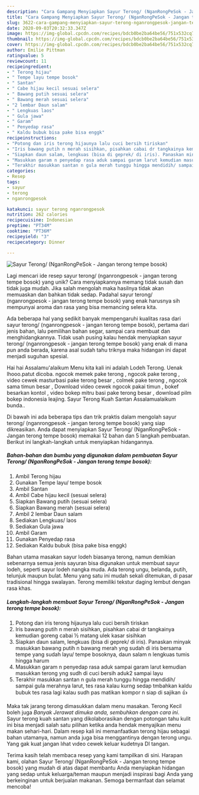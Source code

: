 ```yaml
---
description: "Cara Gampang Menyiapkan Sayur Terong/ (NganRongPeSok - Jangan terong tempe bosok), Lezat"
title: "Cara Gampang Menyiapkan Sayur Terong/ (NganRongPeSok - Jangan terong tempe bosok), Lezat"
slug: 3622-cara-gampang-menyiapkan-sayur-terong-nganrongpesok-jangan-terong-tempe-bosok-lezat
date: 2020-09-03T20:32:33.347Z
image: https://img-global.cpcdn.com/recipes/bdcb0be2ba64be56/751x532cq70/sayur-terong-nganrongpesok-jangan-terong-tempe-bosok-foto-resep-utama.jpg
thumbnail: https://img-global.cpcdn.com/recipes/bdcb0be2ba64be56/751x532cq70/sayur-terong-nganrongpesok-jangan-terong-tempe-bosok-foto-resep-utama.jpg
cover: https://img-global.cpcdn.com/recipes/bdcb0be2ba64be56/751x532cq70/sayur-terong-nganrongpesok-jangan-terong-tempe-bosok-foto-resep-utama.jpg
author: Emilie Pittman
ratingvalue: 5
reviewcount: 11
recipeingredient:
- " Terong hijau"
- " Tempe layu tempe bosok"
- " Santan"
- " Cabe hijau kecil sesuai selera"
- " Bawang putih sesuai selera"
- " Bawang merah sesuai selera"
- "2 lembar Daun salam"
- " Lengkuas laos"
- " Gula jawa"
- " Garam"
- " Penyedap rasa"
- " Kaldu bubuk bisa pake bisa enggk"
recipeinstructions:
- "Potong dan iris terong hijaunya lalu cuci bersih tiriskan"
- "Iris bawang putih n merah sisihkan, pisahkan cabai dr tangkainya kemudian goreng cabai ½ matang ulek kasar sisihkan"
- "Siapkan daun salam, lengkuas (bisa di geprek/ di iris). Panaskan minyak masukkan bawang putih n bawang merah yng sudah di iris bersama tempe yang sudah layu/ tempe bosoknya, daun salam n lengkuas tumis hingga harum"
- "Masukkan garam n penyedap rasa aduk sampai garam larut kemudian masukkan terong yng sudh di cuci bersih aduk2 sampai layu"
- "Terakhir masukkan santan n gula merah tunggu hingga mendidih/ sampai gula merahnya larut, tes rasa kalau kurng sedap tmbahkan kaldu bubuk tes rasa lagi kalau sudh pas matikan kompor n siap di sajikan 👍"
categories:
- Resep
tags:
- sayur
- terong
- nganrongpesok

katakunci: sayur terong nganrongpesok 
nutrition: 262 calories
recipecuisine: Indonesian
preptime: "PT34M"
cooktime: "PT36M"
recipeyield: "3"
recipecategory: Dinner

---
```



![Sayur Terong/ (NganRongPeSok - Jangan terong tempe bosok)](https://img-global.cpcdn.com/recipes/bdcb0be2ba64be56/751x532cq70/sayur-terong-nganrongpesok-jangan-terong-tempe-bosok-foto-resep-utama.jpg)

Lagi mencari ide resep sayur terong/ (nganrongpesok - jangan terong tempe bosok) yang unik? Cara menyiapkannya memang tidak susah dan tidak juga mudah. Jika salah mengolah maka hasilnya tidak akan memuaskan dan bahkan tidak sedap. Padahal sayur terong/ (nganrongpesok - jangan terong tempe bosok) yang enak harusnya sih mempunyai aroma dan rasa yang bisa memancing selera kita.

Ada beberapa hal yang sedikit banyak mempengaruhi kualitas rasa dari sayur terong/ (nganrongpesok - jangan terong tempe bosok), pertama dari jenis bahan, lalu pemilihan bahan segar, sampai cara membuat dan menghidangkannya. Tidak usah pusing kalau hendak menyiapkan sayur terong/ (nganrongpesok - jangan terong tempe bosok) yang enak di mana pun anda berada, karena asal sudah tahu triknya maka hidangan ini dapat menjadi suguhan spesial.

Hai hai Assalamu&#39;alaikum Menu kita kali ini adalah Lodeh Terong. Uenak lhooo.patut dicoba. ngocok memek pake terong , ngocok pake terong , video cewek masturbasi pake terong besar , colmek pake terong , ngocok sama timun besar , Download video cewek ngocok pakai timun , bokef besarkan kontol , video bokep mitru basi pake terong besar , download pilm bokep indonesia leajing. Sayur Terong Kuah Santan Assalamualaikum bunda..


Di bawah ini ada beberapa tips dan trik praktis dalam mengolah sayur terong/ (nganrongpesok - jangan terong tempe bosok) yang siap dikreasikan. Anda dapat menyiapkan Sayur Terong/ (NganRongPeSok - Jangan terong tempe bosok) memakai 12 bahan dan 5 langkah pembuatan. Berikut ini langkah-langkah untuk menyiapkan hidangannya.

<!--inarticleads1-->

##### Bahan-bahan dan bumbu yang digunakan dalam pembuatan Sayur Terong/ (NganRongPeSok - Jangan terong tempe bosok):

1. Ambil  Terong hijau
1. Gunakan  Tempe layu/ tempe bosok
1. Ambil  Santan
1. Ambil  Cabe hijau kecil (sesuai selera)
1. Siapkan  Bawang putih (sesuai selera)
1. Siapkan  Bawang merah (sesuai selera)
1. Ambil 2 lembar Daun salam
1. Sediakan  Lengkuas/ laos
1. Sediakan  Gula jawa
1. Ambil  Garam
1. Gunakan  Penyedap rasa
1. Sediakan  Kaldu bubuk (bisa pake bisa enggk)


Bahan utama masakan sayur lodeh biasanya terong, namun demikian sebenarnya semua jenis sayuran bisa digunakan untuk membuat sayur lodeh, seperti sayur lodeh nangka muda. Ada terong ungu, belanda, putih, telunjuk maupun bulat. Menu yang satu ini mudah sekali ditemukan, di pasar tradisional hingga swalayan. Terong memiliki tekstur daging lembut dengan rasa khas. 

<!--inarticleads2-->

##### Langkah-langkah membuat Sayur Terong/ (NganRongPeSok - Jangan terong tempe bosok):

1. Potong dan iris terong hijaunya lalu cuci bersih tiriskan
1. Iris bawang putih n merah sisihkan, pisahkan cabai dr tangkainya kemudian goreng cabai ½ matang ulek kasar sisihkan
1. Siapkan daun salam, lengkuas (bisa di geprek/ di iris). Panaskan minyak masukkan bawang putih n bawang merah yng sudah di iris bersama tempe yang sudah layu/ tempe bosoknya, daun salam n lengkuas tumis hingga harum
1. Masukkan garam n penyedap rasa aduk sampai garam larut kemudian masukkan terong yng sudh di cuci bersih aduk2 sampai layu
1. Terakhir masukkan santan n gula merah tunggu hingga mendidih/ sampai gula merahnya larut, tes rasa kalau kurng sedap tmbahkan kaldu bubuk tes rasa lagi kalau sudh pas matikan kompor n siap di sajikan 👍


Maka tak jarang terong dimasukkan dalam menu masakan. Terong Kecil boleh juga *Banyak Jerawat dimuka anda, sembuhkan dengan cara ini*. Sayur terong kuah santan yang dikolaborasikan dengan potongan tahu kulit ini bisa menjadi salah satu pilihan ketika anda hendak menyajikan menu makan sehari-hari. Dalam resep kali ini memanfaatkan terong hijau sebagai bahan utamanya, namun anda juga bisa menggantinya dengan terong ungu. Yang gak kuat jangan lıhat vıdeo cewek keluar kudetnya DI tangan. 

Terima kasih telah membaca resep yang kami tampilkan di sini. Harapan kami, olahan Sayur Terong/ (NganRongPeSok - Jangan terong tempe bosok) yang mudah di atas dapat membantu Anda menyiapkan hidangan yang sedap untuk keluarga/teman maupun menjadi inspirasi bagi Anda yang berkeinginan untuk berjualan makanan. Semoga bermanfaat dan selamat mencoba!
